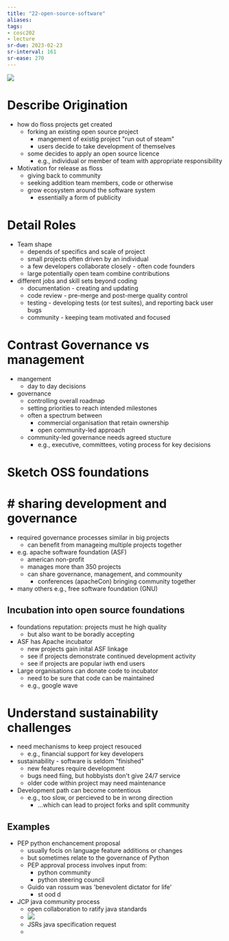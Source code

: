 ```yaml
---
title: "22-open-source-software"
aliases: 
tags: 
- cosc202
- lecture
sr-due: 2023-02-23
sr-interval: 161
sr-ease: 270
---
```


![](https://i.imgur.com/3EQenkP.png)

# Describe Origination
- how do floss projects get created
	- forking an existing open source project
		- mangement of existig project "run out of steam"
		- users decide to take development of themselves
	- some decides to apply an open source licence
		- e.g., individual or member of team with appropriate responsibility
- Motivation for release as floss
	- giving back to community
	- seeking addition team members, code or otherwise
	- grow ecosystem around the software system 
		- essentially a form of publicity

# Detail Roles
- Team shape
	- depends of specifics and scale of project
	- small projects often driven by an individual
	- a few developers collaborate closely - often code founders
	- large potentially open team combine contributions
- different jobs and skill sets beyond coding
	- documentation - creating and updating
	- code review - pre-merge and post-merge quality control
	- testing - developing tests (or test suites), and reporting back user bugs
	- community - keeping team motivated and focused

# Contrast Governance vs management
- mangement
	- day to day decisions
- governance
	- controlling overall roadmap
	- setting priorities to reach intended milestones
	- often a spectrum between
		- commercial organisation that retain ownership
		- open community-led approach
	- community-led governance needs agreed stucture
		- e.g., executive, committees, voting process for key decisions

# Sketch OSS foundations
# # sharing development and governance
- required governance processes similar in big projects
	- can benefit from manageing multiple projects together
- e.g. apache software foundation (ASF)
	- american non-profit
	- manages more than 350 projects
	- can share governance, management, and commounity
		- conferences (apacheCon) bringing community together
- many others e.g., free software foundation (GNU)

## Incubation into open source foundations
- foundations reputation: projects must he high quality
	- but also want to be boradly accepting
- ASF has Apache incubator
	- new projects gain inital ASF linkage
	- see if projects demonstrate continued development activity
	- see if projects are popular iwth end users
- Large organisations can donate code to incubator
	- need to be sure that code can be maintained
	- e.g., google wave 

# Understand sustainability challenges
- need mechanisms to keep project resouced
	- e.g., financial support for key developers
- sustainability - software is seldom "finished"
	- new features require development
	- bugs need fiing, but hobbyists don't give 24/7 service
	- older code within project may need maintenance
- Development path can become contentious
	- e.g., too slow, or percieved to be in wrong direction
		- ...which can lead to project forks and split community

## Examples
- PEP python enchancement proposal
	- usually focis on language feature additions or changes
	- but sometimes relate to the governance of Python
	- PEP approval process involves input from:
		- python community
		- python steering council
	- Guido van rossum was 'benevolent dictator for life'
		- st ood d
- JCP java community process
	- open collaboration to ratify java standards
	- ![](https://i.imgur.com/ls7GAck.png)
	- JSRs java specification request
	- 